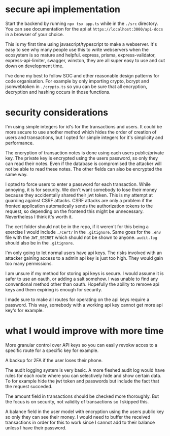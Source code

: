 # secure api implementation
Start the backend by running `npx tsx app.ts` while in the `./src` directory. You can see documentation for the api at `https://localhost:3000/api-docs` in a browser of your choice.

This is my first time using javascript/typescript to make a webserver. It's easy to see why many people use this to write webservers when the ecosystem is so mature and helpful. express, prisma, express-validator, express-api-limiter, swagger, winston, they are all super easy to use and cut down on development time.

I've done my best to follow SOC and other reasonable design patterns for code organisation. For example by only importing crypto, bcrypt and jsonwebtoken in `./crypto.ts` so you can be sure that all encryption, decryption and hashing occurs in those functions.

# security considerations
I'm using simple integers for id's for the transactions and users. It could be more secure to use another method which hides the order of creation of users and transactions, but I opted for simple integers for it's simplicity and performance.

The encryption of transaction notes is done using each users public/private key. The private key is encrypted using the users password, so only they can read their notes. Even if the database is compromised the attacker will not be able to read these notes. The other fields can also be encrypted the same way.

I opted to force users to enter a password for each transaction. While annoying, it is for security. We don't want somebody to lose their money because they accidentally shared their jwt token. This is my attempt at guarding against CSRF attacks. CSRF attacks are only a problem if the fronted application automatically sends the authorization tokens to the request, so depending on the frontend this might be unnecessary. Nevertheless I think it's worth it.

The cert folder should not be in the repo, if it weren't for this being a exercise I would include `./cert/` in the `.gitignore`. Same goes for the `.env` file with the `JWT_SECRET` which should not be shown to anyone. `audit.log` should also be in the `.gitignore`.

I'm only going to let normal users have api keys. The risks involved with an attacker gaining access to a admin api key is just too high. They would gain too many permissions.

I am unsure if my method for storing api keys is secure. I would assume it is safer to use an oauth, or adding a salt somehow. I was unable to find any conventional method other than oauth. Hopefully the ability to remove api keys and them expiring is enough for security.

I made sure to make all routes for operating on the api keys require a password. This way, somebody with a working api key cannot get more api key's for example.

# what I would improve with more time
More granular control over API keys so you can easily revokw acces to a specific route for a specific key for example.

A backup for 2FA if the user loses their phone.

The audit logging system is very basic. A more fleshed audit log would have rules for each route where you can selectively hide and show certain data. To for example hide the jwt token and passwords but include the fact that the request succeded.

The amount field in transactions should be checked more thoroughly. But the focus is on security, not validity of transactions so I skipped this.

A balance field in the user model with encryption using the users public key so only they can see their money. I would need to buffer the received transactions in order for this to work since I cannot add to their balance unless I have their password.
